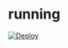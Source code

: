 # running
[![Deploy](https://www.herokucdn.com/deploy/button.svg)](https://heroku.com/deploy?env[TEST_URL]=test)
